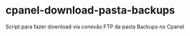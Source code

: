 # cpanel-download-pasta-backups
Script para fazer download via conexão FTP da pasta Backups no Cpanel
